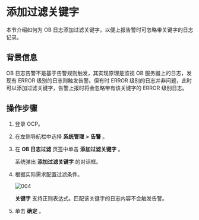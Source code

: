 添加过滤关键字
============================

本节介绍如何为 OB 日志添加过滤关键字，以便上报告警时可忽略带关键字的日志记录。

背景信息
-------------------------

OB 日志告警不是基于告警规则触发，其实现原理是监视 OB 服务器上的日志，发现有 ERROR 级别的日志则触发告警。但有时 ERROR 级别的日志并非问题，此时可以添加过滤关键字，告警上报时将会忽略带有该关键字的 ERROR 级别日志。

操作步骤
-------------------------

1. 登录 OCP。

2. 在左侧导航栏中选择 **系统管理** **\>** **告警** 。

3. 在 **OB 日志过滤** 页签中单击 **添加过滤关键字** 。

   系统弹出 **添加过滤关键字** 的对话框。

4. 根据实际需求配置过滤条件。

   ![004](https://help-static-aliyun-doc.aliyuncs.com/assets/img/zh-CN/2629060261/p271498.png)

   **关键字** 支持正则表达式。匹配该关键字的日志内容不会触发告警。

5. 单击 **确定** 。
